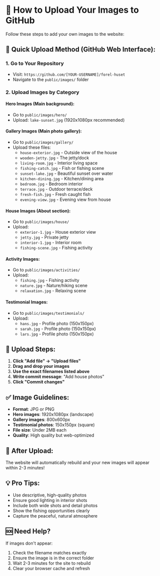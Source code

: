# 📸 How to Upload Your Images to GitHub

Follow these steps to add your own images to the website:

## 🚀 Quick Upload Method (GitHub Web Interface):

### 1. **Go to Your Repository**
- Visit: `https://github.com/[YOUR-USERNAME]/forel-huset`
- Navigate to the `public/images/` folder

### 2. **Upload Images by Category**

#### **Hero Images** (Main background):
- Go to `public/images/hero/`
- Upload: `lake-sunset.jpg` (1920x1080px recommended)

#### **Gallery Images** (Main photo gallery):
- Go to `public/images/gallery/`
- Upload these files:
  - `house-exterior.jpg` - Outside view of the house
  - `wooden-jetty.jpg` - The jetty/dock
  - `living-room.jpg` - Interior living space
  - `fishing-catch.jpg` - Fish or fishing scene
  - `sunset-lake.jpg` - Beautiful sunset over water
  - `kitchen-dining.jpg` - Kitchen/dining area
  - `bedroom.jpg` - Bedroom interior
  - `terrace.jpg` - Outdoor terrace/deck
  - `fresh-fish.jpg` - Fresh caught fish
  - `evening-view.jpg` - Evening view from house

#### **House Images** (About section):
- Go to `public/images/house/`
- Upload:
  - `exterior-1.jpg` - House exterior view
  - `jetty.jpg` - Private jetty
  - `interior-1.jpg` - Interior room
  - `fishing-scene.jpg` - Fishing activity

#### **Activity Images**:
- Go to `public/images/activities/`
- Upload:
  - `fishing.jpg` - Fishing activity
  - `nature.jpg` - Nature/hiking scene
  - `relaxation.jpg` - Relaxing scene

#### **Testimonial Images**:
- Go to `public/images/testimonials/`
- Upload:
  - `hans.jpg` - Profile photo (150x150px)
  - `sarah.jpg` - Profile photo (150x150px)  
  - `lars.jpg` - Profile photo (150x150px)

## 📝 **Upload Steps:**

1. **Click "Add file" → "Upload files"**
2. **Drag and drop your images**
3. **Use the exact filenames listed above**
4. **Write commit message**: "Add house photos"
5. **Click "Commit changes"**

## ✅ **Image Guidelines:**

- **Format**: JPG or PNG
- **Hero images**: 1920x1080px (landscape)
- **Gallery images**: 800x600px 
- **Testimonial photos**: 150x150px (square)
- **File size**: Under 2MB each
- **Quality**: High quality but web-optimized

## 🔄 **After Upload:**

The website will automatically rebuild and your new images will appear within 2-3 minutes!

## 💡 **Pro Tips:**

- Use descriptive, high-quality photos
- Ensure good lighting in interior shots
- Include both wide shots and detail photos
- Show the fishing opportunities clearly
- Capture the peaceful, natural atmosphere

## 🆘 **Need Help?**

If images don't appear:
1. Check the filename matches exactly
2. Ensure the image is in the correct folder
3. Wait 2-3 minutes for the site to rebuild
4. Clear your browser cache and refresh